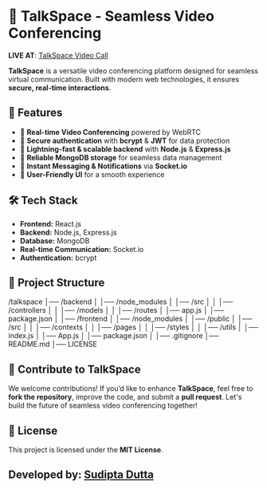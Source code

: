 # 🚀 TalkSpace - Seamless Video Conferencing  
**LIVE AT**: [TalkSpace Video Call](https://talkspacevideocall.onrender.com/)  

**TalkSpace** is a versatile video conferencing platform designed for seamless virtual communication. Built with modern web technologies, it ensures **secure, real-time interactions**.  

## 🌟 Features  
- 🔹 **Real-time Video Conferencing** powered by WebRTC  
- 🔹 **Secure authentication** with **bcrypt** & **JWT** for data protection  
- 🔹 **Lightning-fast & scalable backend** with **Node.js** & **Express.js**  
- 🔹 **Reliable MongoDB storage** for seamless data management  
- 🔹 **Instant Messaging & Notifications** via **Socket.io**  
- 🔹 **User-Friendly UI** for a smooth experience  

## 🛠️ Tech Stack  
- **Frontend:** React.js  
- **Backend:** Node.js, Express.js  
- **Database:** MongoDB  
- **Real-time Communication:** Socket.io  
- **Authentication:** bcrypt  

## 📂 Project Structure

/talkspace
│── /backend
│   │── /node_modules
│   │── /src
│   │   │── /controllers
│   │   │── /models
│   │   │── /routes
│   │── app.js
│   │── package.json
│
│── /frontend
│   │── /node_modules
│   │── /public
│   │── /src
│   │   │── /contexts
│   │   │── /pages
│   │   │── /styles
│   │   │── /utils
│   │── index.js
│   │── App.js
│   │── package.json
│
│── .gitignore
│── README.md
│── LICENSE

## 🚀 Contribute to TalkSpace  
We welcome contributions! If you’d like to enhance **TalkSpace**, feel free to **fork the repository**, improve the code, and submit a **pull request**. Let's build the future of seamless video conferencing together!  

## 📄 License  
This project is licensed under the **MIT License**.  

## Developed by: [Sudipta Dutta](https://github.com/sudiptadutta99)  
